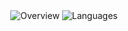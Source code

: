 <div align= "center">
    <img src="https://github.com/dongwhi09/github-stats-transparent/blob/output/generated/overview.svg" alt="Overview">
    <img src="https://github.com/dongwhi09/github-stats-transparent/blob/output/generated/languages.svg" alt="Languages">
</div>

